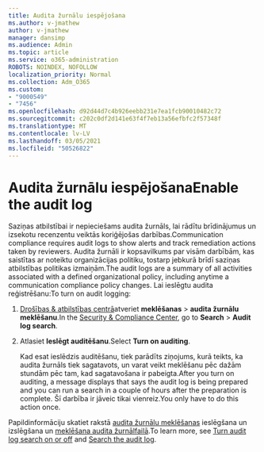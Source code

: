 ```yaml
---
title: Audita žurnālu iespējošana
ms.author: v-jmathew
author: v-jmathew
manager: dansimp
ms.audience: Admin
ms.topic: article
ms.service: o365-administration
ROBOTS: NOINDEX, NOFOLLOW
localization_priority: Normal
ms.collection: Adm_O365
ms.custom:
- "9000549"
- "7456"
ms.openlocfilehash: d92d44d7c4b926eebb231e7ea1fcb90010482c72
ms.sourcegitcommit: c202c0df2d141e63f4f7eb13a56efbfc2f57348f
ms.translationtype: MT
ms.contentlocale: lv-LV
ms.lasthandoff: 03/05/2021
ms.locfileid: "50526822"
---
```

# <a name="enable-the-audit-log"></a><span data-ttu-id="cb139-102">Audita žurnālu iespējošana</span><span class="sxs-lookup"><span data-stu-id="cb139-102">Enable the audit log</span></span>

<span data-ttu-id="cb139-103">Saziņas atbilstībai ir nepieciešams audita žurnāls, lai rādītu brīdinājumus un izsekotu recenzentu veiktās koriģējošas darbības.</span><span class="sxs-lookup"><span data-stu-id="cb139-103">Communication compliance requires audit logs to show alerts and track remediation actions taken by reviewers.</span></span> <span data-ttu-id="cb139-104">Audita žurnāli ir kopsavilkums par visām darbībām, kas saistītas ar noteiktu organizācijas politiku, tostarp jebkurā brīdī saziņas atbilstības politikas izmaiņām.</span><span class="sxs-lookup"><span data-stu-id="cb139-104">The audit logs are a summary of all activities associated with a defined organizational policy, including anytime a communication compliance policy changes.</span></span> <span data-ttu-id="cb139-105">Lai ieslēgtu audita reģistrēšanu:</span><span class="sxs-lookup"><span data-stu-id="cb139-105">To turn on audit logging:</span></span>

1. <span data-ttu-id="cb139-106">[Drošības & atbilstības centrā](https://go.microsoft.com/fwlink/?linkid=2101341)atveriet **meklēšanas**  >  **audita žurnālu meklēšanu**.</span><span class="sxs-lookup"><span data-stu-id="cb139-106">In the [Security & Compliance Center](https://go.microsoft.com/fwlink/?linkid=2101341), go to **Search** > **Audit log search**.</span></span>
2. <span data-ttu-id="cb139-107">Atlasiet **Ieslēgt auditēšanu**.</span><span class="sxs-lookup"><span data-stu-id="cb139-107">Select **Turn on auditing**.</span></span>

    <span data-ttu-id="cb139-108">Kad esat ieslēdzis auditēšanu, tiek parādīts ziņojums, kurā teikts, ka audita žurnāls tiek sagatavots, un varat veikt meklēšanu pēc dažām stundām pēc tam, kad sagatavošana ir pabeigta.</span><span class="sxs-lookup"><span data-stu-id="cb139-108">After you turn on auditing, a message displays that says the audit log is being prepared and you can run a search in a couple of hours after the preparation is complete.</span></span> <span data-ttu-id="cb139-109">Šī darbība ir jāveic tikai vienreiz.</span><span class="sxs-lookup"><span data-stu-id="cb139-109">You only have to do this action once.</span></span>

<span data-ttu-id="cb139-110">Papildinformāciju skatiet rakstā [audita žurnālu meklēšanas](https://go.microsoft.com/fwlink/?linkid=2129077) ieslēgšana un izslēgšana un [meklēšana audita žurnālfailā](https://go.microsoft.com/fwlink/?linkid=2123729).</span><span class="sxs-lookup"><span data-stu-id="cb139-110">To learn more, see [Turn audit log search on or off](https://go.microsoft.com/fwlink/?linkid=2129077) and [Search the audit log](https://go.microsoft.com/fwlink/?linkid=2123729).</span></span>
